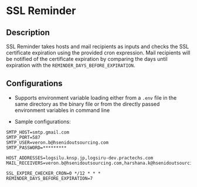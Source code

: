 # SSL Reminder

## Description
SSL Reminder takes hosts and mail recipients as inputs and checks the SSL certificate expiration using the provided cron expression. Mail recipients will be notified of the certificate expiration by comparing the days until expiration with the `REMINDER_DAYS_BEFORE_EXPIRATION`.

## Configurations

- Supports environment variable loading either from a `.env` file in the same directory as the binary file or from the directly passed environment variables in command line

- Sample configurations:

```
SMTP_HOST=smtp.gmail.com
SMTP_PORT=587
SMTP_USER=veron.b@hsenidoutsourcing.com
SMTP_PASSWORD=*********

HOST_ADDRESSES=logsilu.knsp.jp,logsiru-dev.practechs.com
MAIL_RECEIVERS=veron.b@hsenidoutsourcing.com,harshana.k@hsenidoutsourcing.com

SSL_EXPIRE_CHECKER_CRON=0 */12 * * *
REMINDER_DAYS_BEFORE_EXPIRATION=7
```
